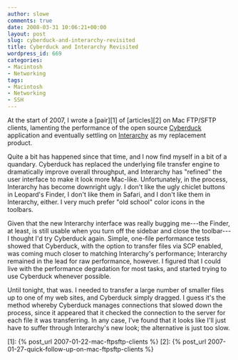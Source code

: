 ```yaml
---
author: slowe
comments: true
date: 2008-03-31 10:06:21+00:00
layout: post
slug: cyberduck-and-interarchy-revisited
title: Cyberduck and Interarchy Revisited
wordpress_id: 669
categories:
- Macintosh
- Networking
tags:
- Macintosh
- Networking
- SSH
---
```


At the start of 2007, I wrote a [pair][1] of [articles][2] on Mac FTP/SFTP clients, lamenting the performance of the open source [Cyberduck](http://cyberduck.ch/) application and eventually settling on [Interarchy](http://www.nolobe.com/interarchy/) as my replacement product.

Quite a bit has happened since that time, and I now find myself in a bit of a quandary. Cyberduck has replaced the underlying file transfer engine to dramatically improve overall throughput, and Interarchy has "refined" the user interface to make it look more Mac-like. Unfortunately, in the process, Interarchy has become downright ugly. I don't like the ugly chiclet buttons in Leopard's Finder, I don't like them in Safari, and I don't like them in Interarchy, either. I very much prefer "old school" color icons in the toolbars.

Given that the new Interarchy interface was really bugging me---the Finder, at least, is still usable when you turn off the sidebar and close the toolbar---I thought I'd try Cyberduck again. Simple, one-file performance tests showed that Cyberduck, with the option to transfer files via SCP enabled, was coming much closer to matching Interarchy's performance; Interarchy remained in the lead for raw performance, however. I figured that I could live with the performance degradation for most tasks, and started trying to use Cyberduck whenever possible.

Until tonight, that was. I needed to transfer a large number of smaller files up to one of my web sites, and Cyberduck simply dragged. I guess it's the method whereby Cyberduck manages connections that slowed down the process, since it appeared that it checked the connection to the server for each file it was transferring. In any case, I've found that it looks like I'll just have to suffer through Interarchy's new look; the alternative is just too slow.

[1]: {% post_url 2007-01-22-mac-ftpsftp-clients %}
[2]: {% post_url 2007-01-27-quick-follow-up-on-mac-ftpsftp-clients %}
